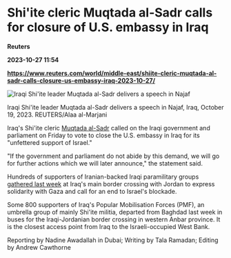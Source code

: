# Shi'ite cleric Muqtada al-Sadr calls for closure of U.S. embassy in Iraq
**Reuters**

**2023-10-27 11:54**

**https://www.reuters.com/world/middle-east/shiite-cleric-muqtada-al-sadr-calls-closure-us-embassy-iraq-2023-10-27/**

![Iraqi Shi'ite leader Muqtada al-Sadr delivers a speech in Najaf](https://www.reuters.com/resizer/dQO2MfGIj-u1JfTk3LbKc78Cqi4=/1920x0/filters:quality(80)/cloudfront-us-east-2.images.arcpublishing.com/reuters/RISJCRJLJBKBDNP3RDDCVQDKYI.jpg)

Iraqi Shi'ite leader Muqtada al-Sadr delivers a speech in Najaf, Iraq, October 19, 2023. REUTERS/Alaa al-Marjani

Iraq's Shi'ite cleric [Muqtada al-Sadr](https://www.reuters.com/world/middle-east/who-is-iraqi-shiite-cleric-muqtada-al-sadr-2023-07-20/) called on the Iraqi government and parliament on Friday to vote to close the U.S. embassy in Iraq for its "unfettered support of Israel."

"If the government and parliament do not abide by this demand, we will go for further actions which we will later announce," the statement said.

Hundreds of supporters of Iranian-backed Iraqi paramilitary groups [gathered last week](https://www.reuters.com/world/middle-east/iraqis-stage-sit-in-iraq-jordan-border-calling-end-gaza-blockade-2023-10-20/) at Iraq's main border crossing with Jordan to express solidarity with Gaza and call for an end to Israel's blockade.

Some 800 supporters of Iraq's Popular Mobilisation Forces (PMF), an umbrella group of mainly Shi'ite militia, departed from Baghdad last week in buses for the Iraqi-Jordanian border crossing in western Anbar province. It is the closest access point from Iraq to the Israeli-occupied West Bank.

Reporting by Nadine Awadallah in Dubai; Writing by Tala Ramadan; Editing by Andrew Cawthorne